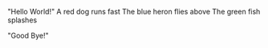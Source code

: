 "Hello World!"
A red dog runs fast
The blue heron flies above
The green fish splashes






"Good Bye!"